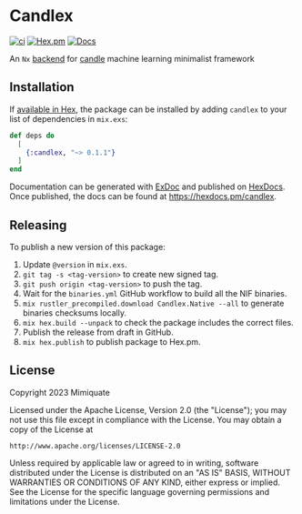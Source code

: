 # Candlex

[![ci](https://github.com/mimiquate/candlex/actions/workflows/ci.yml/badge.svg?branch=main)](https://github.com/mimiquate/candlex/actions?query=branch%3Amain)
[![Hex.pm](https://img.shields.io/hexpm/v/candlex.svg)](https://hex.pm/packages/candlex)
[![Docs](https://img.shields.io/badge/docs-gray.svg)](https://hexdocs.pm/candlex)

An `Nx` [backend](https://hexdocs.pm/nx/Nx.html#module-backends) for [candle](https://huggingface.github.io/candle) machine learning minimalist framework

## Installation

If [available in Hex](https://hex.pm/docs/publish), the package can be installed
by adding `candlex` to your list of dependencies in `mix.exs`:

```elixir
def deps do
  [
    {:candlex, "~> 0.1.1"}
  ]
end
```

Documentation can be generated with [ExDoc](https://github.com/elixir-lang/ex_doc)
and published on [HexDocs](https://hexdocs.pm). Once published, the docs can
be found at <https://hexdocs.pm/candlex>.

## Releasing

To publish a new version of this package:

1. Update `@version` in `mix.exs`.
1. `git tag -s <tag-version>` to create new signed tag.
1. `git push origin <tag-version>` to push the tag.
1. Wait for the `binaries.yml` GitHub workflow to build all the NIF binaries.
1. `mix rustler_precompiled.download Candlex.Native --all` to generate binaries checksums locally.
1. `mix hex.build --unpack` to check the package includes the correct files.
1. Publish the release from draft in GitHub.
1. `mix hex.publish` to publish package to Hex.pm.

## License

Copyright 2023 Mimiquate

Licensed under the Apache License, Version 2.0 (the "License");
you may not use this file except in compliance with the License.
You may obtain a copy of the License at

    http://www.apache.org/licenses/LICENSE-2.0

Unless required by applicable law or agreed to in writing, software
distributed under the License is distributed on an "AS IS" BASIS,
WITHOUT WARRANTIES OR CONDITIONS OF ANY KIND, either express or implied.
See the License for the specific language governing permissions and
limitations under the License.
